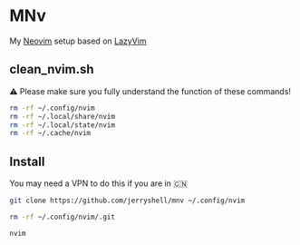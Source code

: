 # MNv

My [Neovim](https://neovim.io) setup based on [LazyVim](https://lazyvim.org)

## clean_nvim.sh

⚠️ Please make sure you fully understand the function of these commands!

```bash
rm -rf ~/.config/nvim
rm -rf ~/.local/share/nvim
rm -rf ~/.local/state/nvim
rm -rf ~/.cache/nvim
```

## Install

You may need a VPN to do this if you are in 🇨🇳

```bash
git clone https://github.com/jerryshell/mnv ~/.config/nvim
```

```bash
rm -rf ~/.config/nvim/.git
```

```bash
nvim
```

